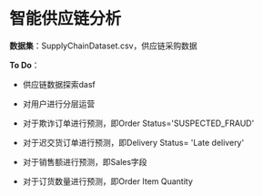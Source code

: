 # 智能供应链分析

**数据集**：SupplyChainDataset.csv，供应链采购数据

**To Do**：

* 供应链数据探索dasf

* 对用户进行分层运营

* 对于欺诈订单进行预测，即Order Status='SUSPECTED_FRAUD'

* 对于迟交货订单进行预测，即Delivery Status= 'Late delivery'

* 对于销售额进行预测，即Sales字段

* 对于订货数量进行预测，即Order Item Quantity
